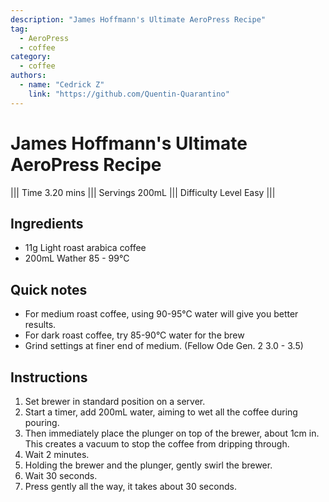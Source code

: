 ```yaml
---
description: "James Hoffmann's Ultimate AeroPress Recipe"
tag:
  - AeroPress
  - coffee
category:
  - coffee
authors:
  - name: "Cedrick Z"
    link: "https://github.com/Quentin-Quarantino"
---
```


# James Hoffmann's Ultimate AeroPress Recipe

||| Time
3.20 mins
||| Servings
200mL
||| Difficulty Level
Easy
|||

## Ingredients

- 11g Light roast arabica coffee
- 200mL Wather 85 - 99°C

## Quick notes
- For medium roast coffee, using 90-95°C water will give you better results.
- For dark roast coffee, try 85-90°C water for the brew
- Grind settings at finer end of medium. (Fellow Ode Gen. 2 3.0 - 3.5)

## Instructions

1. Set brewer in standard position on a server.
2. Start a timer, add 200mL water, aiming to wet all the coffee during pouring.
3. Then immediately place the plunger on top of the brewer, about 1cm in. This creates a vacuum to stop the coffee from dripping through.
4. Wait 2 minutes.
5. Holding the brewer and the plunger, gently swirl the brewer.
6. Wait 30 seconds.
7. Press gently all the way, it takes about 30 seconds.
